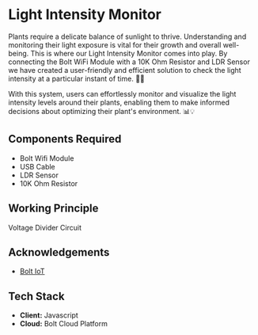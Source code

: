 
# Light Intensity Monitor 

Plants require a delicate balance of sunlight to thrive. Understanding and monitoring their light exposure is vital for their growth and overall well-being. This is where our Light Intensity Monitor comes into play. By connecting the Bolt WiFi Module with a 10K Ohm Resistor and LDR Sensor we have created a user-friendly and efficient solution to check the light intensity at a particular instant of time. 🌼🔬

With this system, users can effortlessly monitor and visualize the light intensity levels around their plants, enabling them to make informed decisions about optimizing their plant's environment. 📊💡

## Components Required 
- Bolt Wifi Module 
- USB Cable 
- LDR Sensor 
- 10K Ohm Resistor 

## Working Principle
Voltage Divider Circuit 


## Acknowledgements

 - [Bolt IoT](https://trainings.boltiot.com)



## Tech Stack

- **Client:** Javascript 
- **Cloud:** Bolt Cloud Platform 


